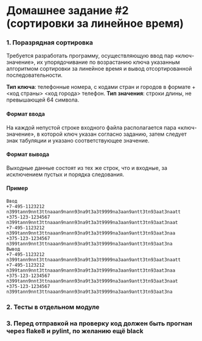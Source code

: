 # Домашнее задание #2 (сортировки за линейное время)

### 1. Поразрядная сортировка
Требуется разработать программу, осуществляющую ввод пар «ключ-значение», их упорядочивание по возрастанию ключа указанным алгоритмом сортировки за линейное время и вывод отсортированной последовательности.

**Тип ключа**: телефонные номера, с кодами стран и городов в формате +<код страны> <код города> телефон.
**Тип значения**: строки длины, не превышающей 64 символа.

#### Формат ввода
На каждой непустой строке входного файла располагается пара «ключ-значение», в которой ключ указан согласно заданию, затем следует знак табуляции и указано соответствующее значение.

#### Формат вывода
Выходные данные состоят из тех же строк, что и входные, за исключением пустых и порядка следования.

#### Пример
```text
Ввод
+7-495-1123212	n399tann9nnt3ttnaaan9nann93na9t3a3t9999na3aan9antt3tn93aat3naatt
+375-123-1234567	n399tann9nnt3ttnaaan9nann93na9t3a3t9999na3aan9antt3tn93aat3naat
+7-495-1123212	n399tann9nnt3ttnaaan9nann93na9t3a3t9999na3aan9antt3tn93aat3naa
+375-123-1234567	n399tann9nnt3ttnaaan9nann93na9t3a3t9999na3aan9antt3tn93aat3na
Вывод
+7-495-1123212	n399tann9nnt3ttnaaan9nann93na9t3a3t9999na3aan9antt3tn93aat3naatt
+7-495-1123212	n399tann9nnt3ttnaaan9nann93na9t3a3t9999na3aan9antt3tn93aat3naa
+375-123-1234567	n399tann9nnt3ttnaaan9nann93na9t3a3t9999na3aan9antt3tn93aat3naat
+375-123-1234567	n399tann9nnt3ttnaaan9nann93na9t3a3t9999na3aan9antt3tn93aat3na
```

### 2. Тесты в отдельном модуле

### 3. Перед отправкой на проверку код должен быть прогнан через flake8 и pylint, по желанию ещё black
